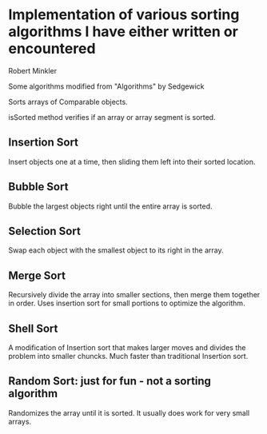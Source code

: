 # Implementation of various sorting algorithms I have either written or encountered

<p>Robert Minkler</p>
<p>Some algorithms modified from "Algorithms" by Sedgewick</p>

Sorts arrays of Comparable objects.
<p>isSorted method verifies if an array or array segment is sorted.</p>

## Insertion Sort

Insert objects one at a time, then sliding them left into their sorted location.

## Bubble Sort

Bubble the largest objects right until the entire array is sorted.

## Selection Sort

Swap each object with the smallest object to its right in the array.

## Merge Sort

Recursively divide the array into smaller sections, then merge them together in order.
Uses insertion sort for small portions to optimize the algorithm.

## Shell Sort

A modification of Insertion sort that makes larger moves and divides the problem into smaller chuncks.
Much faster than traditional Insertion sort.

## Random Sort: just for fun - not a sorting algorithm

Randomizes the array until it is sorted. It usually does work for very small arrays.